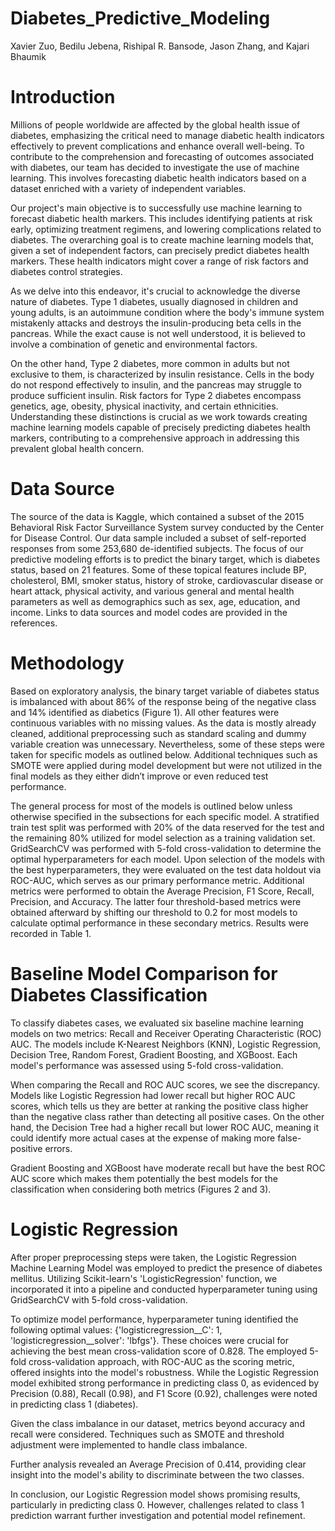 # Diabetes_Predictive_Modeling

Xavier Zuo, Bedilu Jebena, Rishipal R. Bansode, Jason Zhang, and Kajari Bhaumik

# Introduction 
Millions of people worldwide are affected by the global health issue of diabetes, emphasizing the critical need to manage diabetic health indicators effectively to prevent complications and enhance overall well-being. To contribute to the comprehension and forecasting of outcomes associated with diabetes, our team has decided to investigate the use of machine learning. This involves forecasting diabetic health indicators based on a dataset enriched with a variety of independent variables.

Our project's main objective is to successfully use machine learning to forecast diabetic health markers. This includes identifying patients at risk early, optimizing treatment regimens, and lowering complications related to diabetes. The overarching goal is to create machine learning models that, given a set of independent factors, can precisely predict diabetes health markers. These health indicators might cover a range of risk factors and diabetes control strategies.

As we delve into this endeavor, it's crucial to acknowledge the diverse nature of diabetes. Type 1 diabetes, usually diagnosed in children and young adults, is an autoimmune condition where the body's immune system mistakenly attacks and destroys the insulin-producing beta cells in the pancreas. While the exact cause is not well understood, it is believed to involve a combination of genetic and environmental factors.

On the other hand, Type 2 diabetes, more common in adults but not exclusive to them, is characterized by insulin resistance. Cells in the body do not respond effectively to insulin, and the pancreas may struggle to produce sufficient insulin. Risk factors for Type 2 diabetes encompass genetics, age, obesity, physical inactivity, and certain ethnicities. Understanding these distinctions is crucial as we work towards creating machine learning models capable of precisely predicting diabetes health markers, contributing to a comprehensive approach in addressing this prevalent global health concern.

# Data Source
The source of the data is Kaggle, which contained a subset of the 2015 Behavioral Risk Factor Surveillance System survey conducted by the Center for Disease Control. Our data sample included a subset of self-reported responses from some 253,680 de-identified subjects. The focus of our predictive modeling efforts is to predict the binary target, which is diabetes status, based on 21 features. Some of these topical features include BP, cholesterol, BMI, smoker status, history of stroke, cardiovascular disease or heart attack, physical activity, and various general and mental health parameters as well as demographics such as sex, age, education, and income. Links to data sources and model codes are provided in the references.

# Methodology
Based on exploratory analysis, the binary target variable of diabetes status is imbalanced with about 86% of the response being of the negative class and 14% identified as diabetics (Figure 1). All other features were continuous variables with no missing values. As the data is mostly already cleaned, additional preprocessing such as standard scaling and dummy variable creation was unnecessary. Nevertheless, some of these steps were taken for specific models as outlined below. Additional techniques such as SMOTE were applied during model development but were not utilized in the final models as they either didn’t improve or even reduced test performance.

The general process for most of the models is outlined below unless otherwise specified in the subsections for each specific model. A stratified train test split was performed with 20% of the data reserved for the test and the remaining 80% utilized for model selection as a training validation set. GridSearchCV was performed with 5-fold cross-validation to determine the optimal hyperparameters for each model. Upon selection of the models with the best hyperparameters, they were evaluated on the test data holdout via ROC-AUC, which serves as our primary performance metric. Additional metrics were performed to obtain the Average Precision, F1 Score, Recall, Precision, and Accuracy. The latter four threshold-based metrics were obtained afterward by shifting our threshold to 0.2 for most models to calculate optimal performance in these secondary metrics. Results were recorded in Table 1.

# Baseline Model Comparison for Diabetes Classification
To classify diabetes cases, we evaluated six baseline machine learning models on two metrics: Recall and Receiver Operating Characteristic (ROC) AUC.
The models include K-Nearest Neighbors (KNN), Logistic Regression, Decision Tree, Random Forest, Gradient Boosting, and XGBoost. Each model's performance was assessed using 5-fold cross-validation.

When comparing the Recall and ROC AUC scores, we see the discrepancy. Models like Logistic Regression had lower recall but higher ROC AUC scores, which tells us they are better at ranking the positive class higher than the negative class rather than detecting all positive cases. On the other hand, the Decision Tree had a higher recall but lower ROC AUC, meaning it could identify more actual cases at the expense of making more false-positive errors.

Gradient Boosting and XGBoost have moderate recall but have the best ROC AUC score which makes them potentially the best models for the classification when considering both metrics (Figures 2 and 3).

# Logistic Regression
After proper preprocessing steps were taken, the Logistic Regression Machine Learning Model was employed to predict the presence of diabetes mellitus. Utilizing Scikit-learn's 'LogisticRegression' function, we incorporated it into a pipeline and conducted hyperparameter tuning using GridSearchCV with 5-fold cross-validation.

To optimize model performance, hyperparameter tuning identified the following optimal values: {'logisticregression__C': 1, 'logisticregression__solver': 'lbfgs'}. These choices were crucial for achieving the best mean cross-validation score of 0.828. The employed 5-fold cross-validation approach, with ROC-AUC as the scoring metric, offered insights into the model's robustness.
While the Logistic Regression model exhibited strong performance in predicting class 0, as evidenced by Precision (0.88), Recall (0.98), and F1 Score (0.92), challenges were noted in predicting class 1 (diabetes).

Given the class imbalance in our dataset, metrics beyond accuracy and recall were considered. Techniques such as SMOTE and threshold adjustment were implemented to handle class imbalance.

Further analysis revealed an Average Precision of 0.414, providing clear insight into the model's ability to discriminate between the two classes.

In conclusion, our Logistic Regression model shows promising results, particularly in predicting class 0. However, challenges related to class 1 prediction warrant further investigation and potential model refinement.



